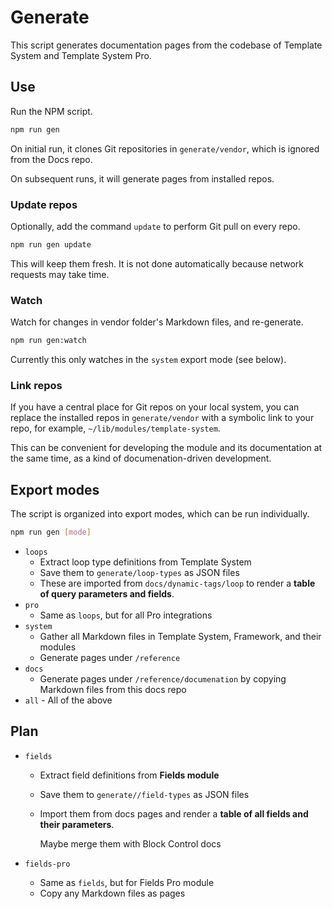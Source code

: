 # Generate

This script generates documentation pages from the codebase of Template System and Template System Pro.

## Use

Run the NPM script.

```sh
npm run gen
```

On initial run, it clones Git repositories in `generate/vendor`, which is ignored from the Docs repo.

On subsequent runs, it will generate pages from installed repos.

### Update repos

Optionally, add the command `update` to perform Git pull on every repo.

```sh
npm run gen update
```

This will keep them fresh. It is not done automatically because network requests may take time.

### Watch

Watch for changes in vendor folder's Markdown files, and re-generate.

```sh
npm run gen:watch
```

Currently this only watches in the `system` export mode (see below).

### Link repos

If you have a central place for Git repos on your local system, you can replace the installed repos in `generate/vendor` with a symbolic link to your repo, for example, `~/lib/modules/template-system`. 

This can be convenient for developing the module and its documentation at the same time, as a kind of documenation-driven development.

## Export modes

The script is organized into export modes, which can be run individually.

```sh
npm run gen [mode]
```

- `loops`
  - Extract loop type definitions from Template System
  - Save them to `generate/loop-types` as JSON files
  - These are imported from `docs/dynamic-tags/loop` to render a **table of query parameters and fields**.
- `pro`
  - Same as `loops`, but for all Pro integrations
- `system`
  - Gather all Markdown files in Template System, Framework, and their modules
  - Generate pages under `/reference`
- `docs`
  - Generate pages under `/reference/documenation` by copying Markdown files from this docs repo 
- `all` - All of the above

## Plan

- `fields`
  - Extract field definitions from **Fields module**
  - Save them to `generate//field-types` as JSON files
  - Import them from docs pages and render a **table of all fields and their parameters**.

    Maybe merge them with Block Control docs

- `fields-pro`
  - Same as `fields`, but for Fields Pro module
  - Copy any Markdown files as pages
